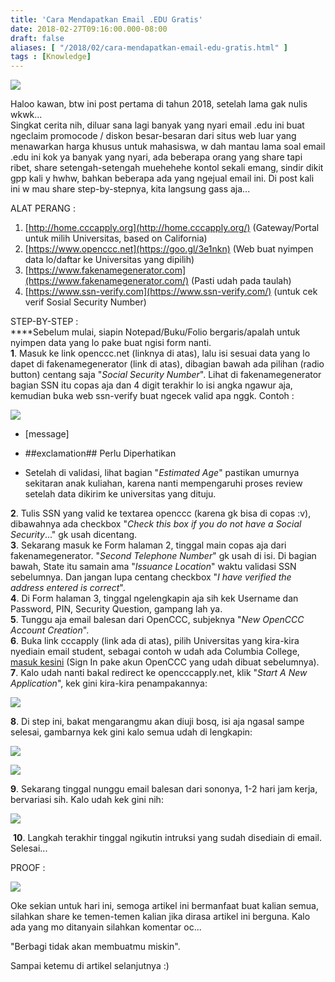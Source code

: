 ```yaml
---
title: 'Cara Mendapatkan Email .EDU Gratis'
date: 2018-02-27T09:16:00.000-08:00
draft: false
aliases: [ "/2018/02/cara-mendapatkan-email-edu-gratis.html" ]
tags : [Knowledge]
---
```


[![](https://4.bp.blogspot.com/-VLFfOzhj_jM/WpVgdkO8K8I/AAAAAAAACYk/zAHuN3uIm5QXxbQ6QKTlQH3TEtlDbaeNACLcBGAs/s320/getdoteduemail.jpg)](https://4.bp.blogspot.com/-VLFfOzhj_jM/WpVgdkO8K8I/AAAAAAAACYk/zAHuN3uIm5QXxbQ6QKTlQH3TEtlDbaeNACLcBGAs/s1600/getdoteduemail.jpg)

  
Haloo kawan, btw ini post pertama di tahun 2018, setelah lama gak nulis wkwk...  
Singkat cerita nih, diluar sana lagi banyak yang nyari email .edu ini buat ngeclaim promocode / diskon besar-besaran dari situs web luar yang menawarkan harga khusus untuk mahasiswa, w dah mantau lama soal email .edu ini kok ya banyak yang nyari, ada beberapa orang yang share tapi ribet, share setengah-setengah muehehehe kontol sekali emang, sindir dikit gpp kali y hwhw, bahkan beberapa ada yang ngejual email ini. Di post kali ini w mau share step-by-stepnya, kita langsung gass aja...  
  
ALAT PERANG :  

1.  [http://home.cccapply.org](http://home.cccapply.org/) (Gateway/Portal untuk milih Universitas, based on California)
2.  [https://www.openccc.net](https://goo.gl/3e1nkn) (Web buat nyimpen data lo/daftar ke Universitas yang dipilih)
3.  [https://www.fakenamegenerator.com](https://www.fakenamegenerator.com/) (Pasti udah pada taulah)
4.  [https://www.ssn-verify.com](https://www.ssn-verify.com/) (untuk cek verif Sosial Security Number)

STEP-BY-STEP :  
\*\*\*\*Sebelum mulai, siapin Notepad/Buku/Folio bergaris/apalah untuk nyimpen data yang lo pake buat ngisi form nanti.  
**1**. Masuk ke link openccc.net (linknya di atas), lalu isi sesuai data yang lo dapet di fakenamegenerator (link di atas), dibagian bawah ada pilihan (radio button) centang saja "_Social Security Number_". Lihat di fakenamegenerator bagian SSN itu copas aja dan 4 digit terakhir lo isi angka ngawur aja, kemudian buka web ssn-verify buat ngecek valid apa nggk. Contoh :  

[![](https://2.bp.blogspot.com/-Cp9bRGd-mlM/WpWEA7VBQ0I/AAAAAAAACY8/aQgoOuZKA4U7AZEiuBQoeGyfZhd7HPfYgCEwYBhgL/s640/Image%2B3.png)](https://2.bp.blogspot.com/-Cp9bRGd-mlM/WpWEA7VBQ0I/AAAAAAAACY8/aQgoOuZKA4U7AZEiuBQoeGyfZhd7HPfYgCEwYBhgL/s1600/Image%2B3.png)

*   \[message\]

*   ##exclamation## Perlu Diperhatikan

*   Setelah di validasi, lihat bagian "_Estimated Age_" pastikan umurnya sekitaran anak kuliahan, karena nanti mempengaruhi proses review setelah data dikirim ke universitas yang dituju.

**2**. Tulis SSN yang valid ke textarea openccc (karena gk bisa di copas :v), dibawahnya ada checkbox "_Check this box if you do not have a Social Security_..." gk usah dicentang.  
**3**. Sekarang masuk ke Form halaman 2, tinggal main copas aja dari fakenamegenerator. "_Second Telephone Number_" gk usah di isi. Di bagian bawah, State itu samain ama "_Issuance Location_" waktu validasi SSN sebelumnya. Dan jangan lupa centang checkbox "_I have verified the address entered is correct_".  
**4**. Di Form halaman 3, tinggal ngelengkapin aja sih kek Username dan Password, PIN, Security Question, gampang lah ya.  
**5**. Tunggu aja email balesan dari OpenCCC, subjeknya "_New OpenCCC Account Creation_".  
**6**. Buka link cccapply (link ada di atas), pilih Universitas yang kira-kira nyediain email student, sebagai contoh w udah ada Columbia College, [masuk kesini](https://goo.gl/XRD3Ns) (Sign In pake akun OpenCCC yang udah dibuat sebelumnya).  
**7**. Kalo udah nanti bakal redirect ke opencccapply.net, klik "_Start A New Application_", kek gini kira-kira penampakannya:  

[![](https://4.bp.blogspot.com/-jwGzAQPuk6M/WpWEACgAxFI/AAAAAAAACY0/Vjsc0Jfpr-YTe7l06vB5JivymcqF3kmWQCEwYBhgL/s640/Image%2B4.png)](https://4.bp.blogspot.com/-jwGzAQPuk6M/WpWEACgAxFI/AAAAAAAACY0/Vjsc0Jfpr-YTe7l06vB5JivymcqF3kmWQCEwYBhgL/s1600/Image%2B4.png)

**8**. Di step ini, bakat mengarangmu akan diuji bosq, isi aja ngasal sampe selesai, gambarnya kek gini kalo semua udah di lengkapin:  

[![](https://2.bp.blogspot.com/-j85ipqIoO8Q/WpWEAorPfLI/AAAAAAAACY4/shjzcK7B5x4qy7dSMtkbKVDjAqtz86BiQCEwYBhgL/s640/Image%2B5.png)](https://2.bp.blogspot.com/-j85ipqIoO8Q/WpWEAorPfLI/AAAAAAAACY4/shjzcK7B5x4qy7dSMtkbKVDjAqtz86BiQCEwYBhgL/s1600/Image%2B5.png)

[![](https://4.bp.blogspot.com/-33CEpy8H0XU/WpWLW7gdmtI/AAAAAAAACZ0/x-ZqRgwi2C08YsKgmNhCKACGmPT3SQ19QCLcBGAs/s640/Image%2B1.png)](https://4.bp.blogspot.com/-33CEpy8H0XU/WpWLW7gdmtI/AAAAAAAACZ0/x-ZqRgwi2C08YsKgmNhCKACGmPT3SQ19QCLcBGAs/s1600/Image%2B1.png)

**9**. Sekarang tinggal nunggu email balesan dari sononya, 1-2 hari jam kerja, bervariasi sih. Kalo udah kek gini nih:  

[![](https://4.bp.blogspot.com/-vECErkHqc5w/WpWHLchVU7I/AAAAAAAACZc/Xxd0J7f-W3wexKCFKZEYqF6E_535r2O1ACEwYBhgL/s640/split.jpg)](https://4.bp.blogspot.com/-vECErkHqc5w/WpWHLchVU7I/AAAAAAAACZc/Xxd0J7f-W3wexKCFKZEYqF6E_535r2O1ACEwYBhgL/s1600/split.jpg)

 **10**. Langkah terakhir tinggal ngikutin intruksi yang sudah disediain di email. Selesai...  
  
PROOF :  

[![](https://2.bp.blogspot.com/-hPqEsWSJ3mo/WpWRj7QLOtI/AAAAAAAACaM/N3vtx-t0Ocke-PIZsZXN7gD6omwz-tiQACLcBGAs/s640/Image%2B10.png)](https://2.bp.blogspot.com/-hPqEsWSJ3mo/WpWRj7QLOtI/AAAAAAAACaM/N3vtx-t0Ocke-PIZsZXN7gD6omwz-tiQACLcBGAs/s1600/Image%2B10.png)

Oke sekian untuk hari ini, semoga artikel ini bermanfaat buat kalian semua, silahkan share ke temen-temen kalian jika dirasa artikel ini berguna. Kalo ada yang mo ditanyain silahkan komentar oc...  
  

"Berbagi tidak akan membuatmu miskin".

  
Sampai ketemu di artikel selanjutnya :)